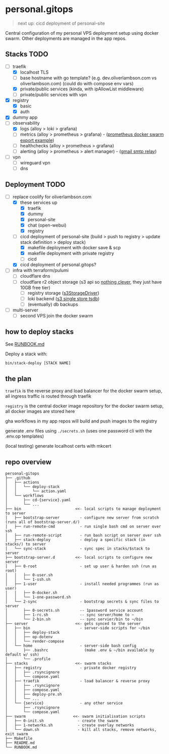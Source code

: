 # personal.gitops

> next up: cicd deployment of personal-site

Central configuration of my personal VPS deployment setup using docker swarm.
Other deployments are managed in the app repos.

## Stacks TODO

- [ ] traefik
  - [x] localhost TLS
  - [ ] base hostname with go template? (e.g. dev.oliverlambson.com vs oliverlambson.com) (could do with compose env vars)
  - [x] private/public services (kinda, with ipAllowList middleware)
  - [ ] private/public services with vpn
- [x] registry
  - [x] basic
  - [x] auth
- [x] dummy app
- [ ] observability
  - [x] logs (alloy > loki > grafana)
  - [ ] metrics (alloy > prometheus > grafana) - ([prometheus docker swarm export example](https://grafana.com/docs/alloy/latest/reference/components/discovery/discovery.dockerswarm/#example))
  - [ ] healthchecks (alloy > prometheus > grafana)
  - [ ] alerting (alloy > prometheus > alert manager) - ([gmail smtp relay](https://apps.google.com/supportwidget/articlehome?hl=en&article_url=https%3A%2F%2Fsupport.google.com%2Fa%2Fanswer%2F176600%3Fhl%3Den&assistant_id=generic-unu&product_context=176600&product_name=UnuFlow&trigger_context=a))
- [ ] vpn
  - [ ] wireguard vpn
  - [ ] dns

## Deployment TODO

- [ ] replace coolify for oliverlambson.com
  - [x] these services up
    - [x] traefik
    - [x] dummy
    - [x] personal-site
    - [x] chat (open-webui)
    - [x] registry
  - [ ] cicd deployment of personal-site (build > push to registry > update stack definition > deploy stack)
    - [x] makefile deployment with docker save & scp
    - [x] makefile deployment with private registry
    - [ ] cicd
  - [x] cicd deployment of personal.gitops?
- [ ] infra with terraform/pulumi
  - [ ] cloudflare dns
  - [ ] cloudflare r2 object storage (s3 api so [nothing clever](https://grafana.com/docs/loki/latest/configure/storage/#on-premise-deployment-minio-single-store), they just have 10GB free tier)
    - [ ] registry storage ([s3StorageDriver](https://distribution.github.io/distribution/storage-drivers/s3/))
    - [ ] loki backend ([s3 single store tsdb](https://grafana.com/docs/loki/latest/configure/storage/#aws-deployment-s3-single-store))
    - [ ] (eventually) db backups
- [ ] multi-server
  - [ ] second VPS join the docker swarm

## how to deploy stacks

See [RUNBOOK.md](./RUNBOOK.md)

Deploy a stack with:

```sh
bin/stack-deploy [STACK NAME]
```

## the plan

`traefik` is the reverse proxy and load balancer for the docker swarm setup, all ingress traffic is routed through traefik

`registry` is the central docker image repository for the docker swarm setup, all docker images are stored here

gha workflows in my app repos will build and push images to the registry

generate .env files using `./secrets.sh` (uses one password cli with the .env.op templates)

(local testing) generate localhost certs with mkcert

## repo overview

```
personal-gitops
├── .github
│   ├── actions
│   │   └── deploy-stack
│   │       └── action.yaml
│   └── workflows
│       ├── cd-{service}.yaml
│       └── ...
├── bin                        <<- local scripts to manage deployment to server
│   ├── bootstrap-server         - configure new server from scratch (runs all of bootstrap-server.d/)
│   ├── run-remote-cmd           - run single bash cmd on server over ssh
│   ├── run-remote-script        - run bash script on server over ssh
│   ├── stack-deploy             - deploy a specific stack (in stacks/) to server
│   └── sync-stack               - sync spec in stacks/$stack to server
├── bootstrap-server.d         <<- local scripts to configure new server
│   ├── 0-root                   - set up user & harden ssh (run as root)
│   │   ├── 0-user.sh
│   │   └── 1-ssh.sh
│   ├── 1-user                   - install needed programmes (run as user)
│   │   ├── 0-docker.sh
│   │   └── 1-one-password.sh
│   └── 2-sync                   - bootstrap secrets & sync files to server
│       ├── 0-secrets.sh         -- 1password service account
│       ├── 1-rc.sh              -- sync server/home to ~
│       └── 2-bin.sh             -- sync servier/bin to ~/bin
├── server                     <<- gets synced to the server
│   ├── bin                      - server-side scripts for ~/bin
│   │   ├── deploy-stack
│   │   ├── op-dotenv
│   │   └── render-compose
│   └── home                     - server-side bash config
│       ├── .bashrc                (make .env & ~/bin available by default w/ ssh)
│       └── .profile
├── stacks                     <<- swarm stacks
│   ├── registry                 - private docker registry
│   │   ├── .rsyncignore
│   │   └── compose.yaml
│   ├── traefik                  - load balancer & reverse proxy
│   │   ├── .rsyncignore
│   │   ├── compose.yaml
│   │   ├── deploy-pre.sh
│   │   └── ...
│   └── {service}                - any other service
│       ├── .rsyncignore
│       └── compose.yaml
├── swarm                     <<- swarm initialisation scripts
│   ├── 0-init.sh               - create the swarm
│   ├── 1-networks.sh           - create overlay networks
│   └── down.sh                 - kill all stacks, remove networks, exit swarm
├── Makefile
├── README.md
└── RUNBOOK.md
```
